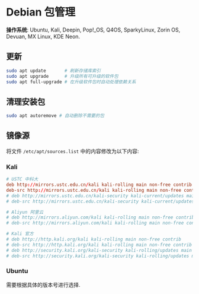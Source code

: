 # Debian 包管理

**操作系统**: Ubuntu, Kali, Deepin, Pop!_OS, Q4OS, SparkyLinux, Zorin OS, Devuan, MX Linux, KDE Neon.  

## 更新

```sh
sudo apt update       # 刷新存储库索引
sudo apt upgrade      # 升级所有可升级的软件包
sudo apt full-upgrade # 在升级软件包时自动处理依赖关系
```

## 清理安装包

```sh
sudo apt autoremove # 自动删除不需要的包
```

## 镜像源

将文件 `/etc/apt/sources.list` 中的内容修改为以下内容:  

### Kali

```conf
# USTC 中科大
deb http://mirrors.ustc.edu.cn/kali kali-rolling main non-free contrib
deb-src http://mirrors.ustc.edu.cn/kali kali-rolling main non-free contrib
# deb http://mirrors.ustc.edu.cn/kali-security kali-current/updates main contrib non-free
# deb-src http://mirrors.ustc.edu.cn/kali-security kali-current/updates main contrib non-free

# Aliyun 阿里云
# deb http://mirrors.aliyun.com/kali kali-rolling main non-free contrib
# deb-src http://mirrors.aliyun.com/kali kali-rolling main non-free contrib

# Kali 官方
# deb http://http.kali.org/kali kali-rolling main non-free contrib
# deb-src http://http.kali.org/kali kali-rolling main non-free contrib
# deb http://security.kali.org/kali-security kali-rolling/updates main contrib non-free
# deb-src http://security.kali.org/kali-security kali-rolling/updates main contrib non-free
```

### Ubuntu

需要根据具体的版本号进行选择.  

